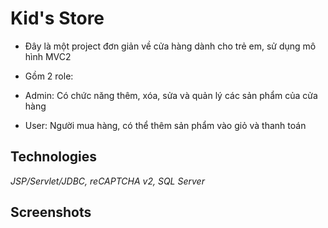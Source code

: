 # Kid's Store

- Đây là một project đơn giản về cửa hàng dành cho trẻ em, sử dụng mô hình MVC2

- Gồm 2 role:
- Admin: Có chức năng thêm, xóa, sửa và quản lý các sản phẩm của cửa hàng
- User: Người mua hàng, có thể thêm sản phẩm vào giỏ và thanh toán

## Technologies

*JSP/Servlet/JDBC, reCAPTCHA v2, SQL Server*

## Screenshots


